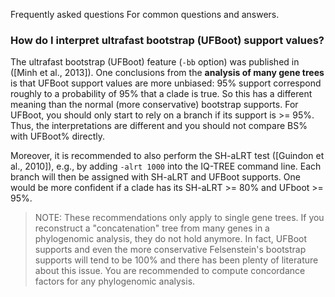 Frequently asked questions
For common questions and answers.

### How do I interpret ultrafast bootstrap (UFBoot) support values?

The ultrafast bootstrap (UFBoot) feature (`-bb` option) was published in ([Minh et al., 2013]). 
One conclusions from the __analysis of many gene trees__ is that UFBoot support values are
more unbiased: 95% support correspond roughly to a probability of 95% that a
clade is true. So this has a different meaning than the normal (more conservative) 
bootstrap supports.
For UFBoot, you should only start to rely on a branch if its support is >=
95%. Thus, the interpretations are different and you should not compare BS% with
UFBoot% directly.

Moreover, it is recommended to also perform the SH-aLRT test ([Guindon et al., 2010]), 
e.g., by adding `-alrt 1000` into the IQ-TREE command line. Each branch will
then be assigned with SH-aLRT and UFBoot supports. One would be more confident 
if a clade has its SH-aLRT >= 80% and UFboot >= 95%. 

> NOTE: These recommendations only apply to single gene trees. If you reconstruct
> a "concatenation" tree from many genes in a phylogenomic analysis, they do not
> hold anymore. In fact, UFBoot supports and even the more conservative Felsenstein's 
> bootstrap supports will tend to be 100% and there has been plenty of literature
> about this issue. You are recommended to compute concordance factors for
> any phylogenomic analysis.
